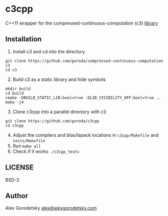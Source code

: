 # c3cpp
C++11 wrapper for the compressed-continuous-computation (c3) [library](https://github.com/goroda/compressed-continuous-computation)

## Installation 

1. Install c3 and cd into the directory
```
git clone https://github.com/goroda/compressed-continuous-computation c3
cd c3
```
2. Build c3 as a static library and hide symbols
```
mkdir build
cd build
cmake -DBUILD_STATIC_LIB:bool=true -DLIB_VISIBILITY_OFF:bool=true ..
make -j4
```
3. Clone c3cpp into a parallel directory with c3
```
git clone https://github.com/goroda/c3cpp
cd c3cpp
```
4. Adjust the compilers and blas/lapack locations in `c3cpp/Makefile` and `tests/Makefile`
5. Run `make all`
6. Check if it works `./c3cpp_tests`

## LICENSE
BSD-3 

## Author
Alex Gorodetsky alex@alexgorodetsky.com
